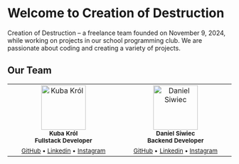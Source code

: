 # Welcome to Creation of Destruction

Creation of Destruction – a freelance team founded on November 9, 2024, while working on projects in our school programming club. We are passionate about coding and creating a variety of projects.

## Our Team

<table>
  <tbody>
    <tr>
      <td align="center" valign="top" width="33.33%">
        <a href="https://github.com/Kubaleek">
          <img src="https://avatars.githubusercontent.com/u/143101230?s=400&u=a8a555aeb8dce16a3e33ce53da07f571d1044d71&v=4" width="100px;" alt="Kuba Król"/>
        </a>
        <br />
        <sub><b>Kuba Król</b></sub>
        <br />
        <sub><b>Fullstack Developer</b></sub>
        <br />
        <sub><a href="https://github.com/Kubaleek">GitHub</a> • </sub>
        <sub><a href="">Linkedin</a> •</sub> 
        <sub><a href="https://www.instagram.com/kuba.leek/">Instagram</a></sub>
      </td>
      <td align="center" valign="top" width="33.33%">
        <a href="https://github.com/danyPL">
          <img src="https://avatars.githubusercontent.com/u/112093587?v=4" width="100px;" alt="Daniel Siwiec"/>
        </a>
        <br />
        <sub><b>Daniel Siwiec</b></sub>
        <br />
        <sub><b>Backend Developer</b></sub>
        <br />
        <sub><a href="https://github.com/danyPL">GitHub</a> •</sub> 
        <sub><a href="">Linkedin</a> • </sub>
        <sub><a href="https://www.instagram.com/danypl_13/">Instagram</a></sub>
      </td>
    </tr>
  </tbody>
</table>
